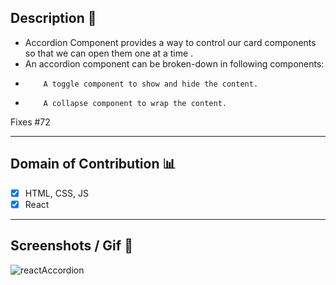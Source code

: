 ## Description 📜

* Accordion Component provides a way to control our card components so that we can open them one at a time .
* An accordion component can be broken-down in following components:
*         A toggle component to show and hide the content.
*         A collapse component to wrap the content.

Fixes #72

<hr />

## Domain of Contribution 📊

- [x] HTML, CSS, JS
- [x] React

<hr />
 

## Screenshots / Gif 📸

![reactAccordion](https://user-images.githubusercontent.com/85748264/156423369-ccec494a-2061-460d-9753-92eaf13f4edf.PNG)


